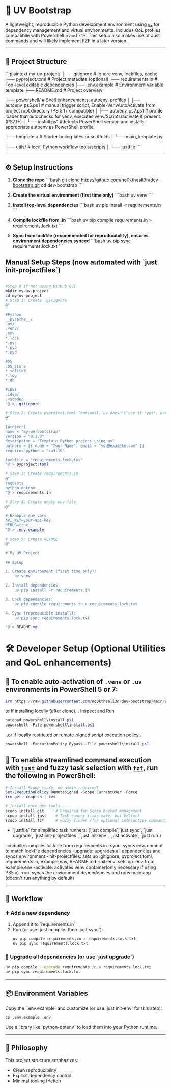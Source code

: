 # 🧬 UV Bootstrap

A lightweight, reproducible Python development environment using [`uv`](https://github.com/astral-sh/uv) for dependency management and virtual environments.  Includes QoL profiles compatibile with Powershell 5 and 7.1+.  This setup also makes use of Just commands and will likely implement FZF in a later version. 

---

## 📁 Project Structure

\`\`\`plaintext
my-uv-project/
├── .gitignore                  # Ignore venv, lockfiles, cache
├── pyproject.toml              # Project metadata (optional)
├── requirements.in             # Top-level editable dependencies
├── .env.example                # Environment variable template
├── README.md                   # Project overview

├── powershell/                 # Shell enhancements, autoenv, profiles
│   ├── autoenv_ps5.ps1         # manual trigger script, Enable-VenvAutoActivate from project root directory (PS 5.1+ compatible)
│   ├── autoenv_ps7.ps1         # profile loader that autochecks for venv, executes venv/Scripts/activate if present. (PS7.1+)
│   └── install.ps1             #detects PowerShell version and installs appropriate autoenv as PowerShell profile.

├── templates/                  # Starter boilerplates or scaffolds
│   └── main_template.py

├── utils/                      # local Python workflow tools/scripts
│   └── justfile
\`\`\`

---

## ⚙️ Setup Instructions

1. **Clone the repo**
   \`\`\`bash
   git clone https://github.com/no0ktheali3n/dev-bootstrap.git
   cd dev-bootstrap
   \`\`\`

2. **Create the virtual environment (first time only)**
   \`\`\`bash
   uv venv
   \`\`\`

3. **Install top-level dependencies**
   \`\`\`bash
   uv pip install -r requirements.in
   \`\`\`

4. **Compile lockfile from .in**
   \`\`\`bash
   uv pip compile requirements.in > requirements.lock.txt
   \`\`\`

5. **Sync from lockfile (recommended for reproducibility), ensures environment dependencies synced**
   \`\`\`bash
   uv pip sync requirements.lock.txt
   \`\`\`


## Manual Setup Steps (now automated with \`just init-projectfiles\`)

```powershell

#Step 0 if not using GitHub GUI
mkdir my-uv-project
cd my-uv-project
# Step 1: Create .gitignore
@"

#Python
__pycache__/
.uv/
.venv/
.env
*.lock
*.pyc
*.pyo
*.pyd

#OS
.DS_Store
*.sqlite3
*.log
*.db

#IDEs
.idea/
.vscode/
"@ > .gitignore

# Step 2: Create pyproject.toml (optional, uv doesn't use it *yet*, but good future-proofing).  Currently not automated; update name and version updating with project
@"

[project]
name = "my-uv-bootstrap"
version = "0.1.0"
description = "Template Python project using uv"
authors = [{ name = "Your Name", email = "you@example.com" }]
requires-python = ">=3.10"

lockfile = "requirements.lock.txt"
"@ > pyproject.toml

# Step 3: Create requirements.in
@"
requests
python-dotenv
"@ > requirements.in

# Step 4: Create empty env file
@"

# Example env vars
API_KEY=your-api-key
DEBUG=true
"@ > .env.example

# Step 5: Create README
@"

# My UV Project

## Setup

1. Create environment (first time only):
    uv venv

2. Install dependencies:
    uv pip install -r requirements.in

3. Lock dependencies:
    uv pip compile requirements.in > requirements.lock.txt

4. Sync (reproducible install):
    uv pip sync requirements.lock.txt

"@ > README.md

```

# 🛠️ Developer Setup (Optional Utilities and QoL enhancements)

## 🧪 To enable auto-activation of `.venv` or `.uv` environments in PowerShell 5 or 7:

```powershell
irm https://raw.githubusercontent.com/no0ktheali3n/dev-bootstrap/main/powershell/install.ps1 | iex
```

or if installing locally (after clone)...
Inspect and Run
```powershell
notepad powershell\install.ps1
powershell -File powershell\install.ps1
```

..or if locally restricted or remote-signed script execution policy..
```powershell
powershell -ExecutionPolicy Bypass -File powershell\install.ps1
```



## 🧪 To enable streamlined command execution with [`just`](https://github.com/casey/just) and fuzzy task selection with [`fzf`](https://github.com/junegunn/fzf), run the following in PowerShell:


```powershell
# Install Scoop (safe, no admin required)
Set-ExecutionPolicy RemoteSigned -Scope CurrentUser -Force
irm get.scoop.sh | iex

# Install core dev tools
scoop install git     # Required for Scoop bucket management
scoop install just    # Task runner (like make, but better)
scoop install fzf     # Fuzzy finder (for optional interactive command selection)
```

- \`justfile\` for simplified task runners: 
(\`just compile\`,\`just sync\`, \`just upgrade\`, \`just init-projectfiles\`, \`just init-env\`, \`just activate\`, \`just run\`)

-compile:            compiles lockfile from requirements.in
-sync:               syncs environment to match lockfile dependencies
-upgrade:            upgrades all dependencies and syncs environment
-init-projectfiles:  sets up .gitignore, pyproject.toml, requirements.in, example.env, README.md
-init-env:           sets up .env from example.env
-activate:           activates venv container(only necessary if using PS5.x)
-run:                syncs the environment dependencies and runs main app (doesn't run anything by default)

---

## 🔄 Workflow

### ➕ Add a new dependency
1. Append it to \`requirements.in\`  
2. Run (or use \`just compile\` then \`just sync`\):
   ```bash
   uv pip compile requirements.in > requirements.lock.txt
   uv pip sync requirements.lock.txt
   ```

### 🔼 Upgrade all dependencies (or use \`just upgrade\`)
```bash
uv pip compile --upgrade requirements.in > requirements.lock.txt
uv pip sync requirements.lock.txt
```

---

## 📦 Environment Variables

Copy the \`.env.example\` and customize (or use \`just init-env\` for this step):
```bash
cp .env.example .env
```

Use a library like \`python-dotenv\` to load them into your Python runtime.

---

## 🧠 Philosophy

This project structure emphasizes:
- Clean reproducibility
- Explicit dependency control
- Minimal tooling friction